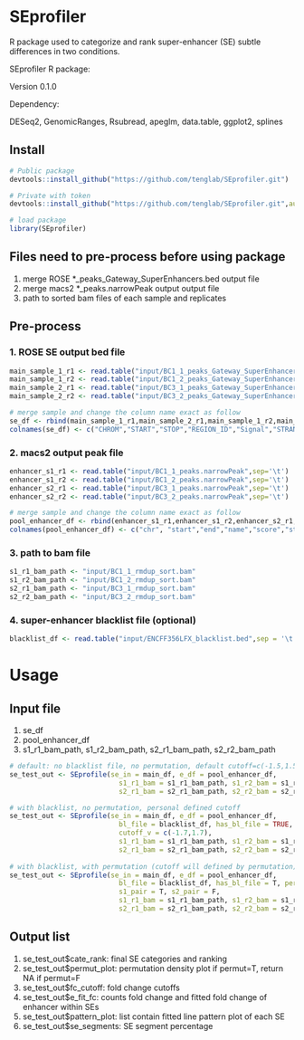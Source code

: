 # SEprofiler
R package used to categorize and rank super-enhancer (SE) subtle differences in two conditions.

SEprofiler R package:

Version 0.1.0

Dependency:

DESeq2, GenomicRanges, Rsubread, apeglm, data.table, ggplot2, splines

## Install
```R
# Public package
devtools::install_github("https://github.com/tenglab/SEprofiler.git")

# Private with token
devtools::install_github("https://github.com/tenglab/SEprofiler.git",auth_toke="abc")

# load package
library(SEprofiler)
```

## Files need to pre-process before using package                                                               
1. merge ROSE *_peaks_Gateway_SuperEnhancers.bed output file                                                 
2. merge macs2 *_peaks.narrowPeak output output file                                                         
3. path to sorted bam files of each sample and replicates                                                                     

## Pre-process
### 1. ROSE SE output bed file
```R
main_sample_1_r1 <- read.table("input/BC1_1_peaks_Gateway_SuperEnhancers.bed",sep='\t', header =F)
main_sample_1_r2 <- read.table("input/BC1_2_peaks_Gateway_SuperEnhancers.bed",sep='\t', header =F)
main_sample_2_r1 <- read.table("input/BC3_1_peaks_Gateway_SuperEnhancers.bed",sep='\t', header =F)
main_sample_2_r2 <- read.table("input/BC3_2_peaks_Gateway_SuperEnhancers.bed",sep='\t', header =F)

# merge sample and change the column name exact as follow
se_df <- rbind(main_sample_1_r1,main_sample_2_r1,main_sample_1_r2,main_sample_2_r2)
colnames(se_df) <- c("CHROM","START","STOP","REGION_ID","Signal","STRAND")
```

### 2. macs2 output peak file
```R
enhancer_s1_r1 <- read.table("input/BC1_1_peaks.narrowPeak",sep='\t')
enhancer_s1_r2 <- read.table("input/BC1_2_peaks.narrowPeak",sep='\t')
enhancer_s2_r1 <- read.table("input/BC3_1_peaks.narrowPeak",sep='\t')
enhancer_s2_r2 <- read.table("input/BC3_2_peaks.narrowPeak",sep='\t')

# merge sample and change the column name exact as follow
pool_enhancer_df <- rbind(enhancer_s1_r1,enhancer_s1_r2,enhancer_s2_r1,enhancer_s2_r2)
colnames(pool_enhancer_df) <- c("chr", "start","end","name","score","strand", "signalValue","pValue","qValue","peak")
```

### 3. path to bam file
```R
s1_r1_bam_path <- "input/BC1_1_rmdup_sort.bam"
s1_r2_bam_path <- "input/BC1_2_rmdup_sort.bam"
s2_r1_bam_path <- "input/BC3_1_rmdup_sort.bam"
s2_r2_bam_path <- "input/BC3_2_rmdup_sort.bam"
```

### 4. super-enhancer blacklist file (optional)
```R
blacklist_df <- read.table("input/ENCFF356LFX_blacklist.bed",sep = '\t')
```

# Usage
## Input file                                                                                                 
 1. se_df                                                                                                     
 2. pool_enhancer_df                                                                                          
 3. s1_r1_bam_path, s1_r2_bam_path, s2_r1_bam_path, s2_r2_bam_path                                             
                                                                                                              
```R
# default: no blacklist file, no permutation, default cutoff=c(-1.5,1.5), and sample are single end
se_test_out <- SEprofile(se_in = main_df, e_df = pool_enhancer_df, 
                           s1_r1_bam = s1_r1_bam_path, s1_r2_bam = s1_r2_bam_path, 
                           s2_r1_bam = s2_r1_bam_path, s2_r2_bam = s2_r2_bam_path)

# with blacklist, no permutation, personal defined cutoff
se_test_out <- SEprofile(se_in = main_df, e_df = pool_enhancer_df, 
                           bl_file = blacklist_df, has_bl_file = TRUE,
                           cutoff_v = c(-1.7,1.7),
                           s1_r1_bam = s1_r1_bam_path, s1_r2_bam = s1_r2_bam_path,
                           s2_r1_bam = s2_r1_bam_path, s2_r2_bam = s2_r2_bam_path)
                           
# with blacklist, with permutation (cutoff will defined by permutation), sample 1 is paired-end
se_test_out <- SEprofile(se_in = main_df, e_df = pool_enhancer_df, 
                           bl_file = blacklist_df, has_bl_file = T, permut = T,
                           s1_pair = T, s2_pair = F,
                           s1_r1_bam = s1_r1_bam_path, s1_r2_bam = s1_r2_bam_path,
                           s2_r1_bam = s2_r1_bam_path, s2_r2_bam = s2_r2_bam_path)
```
## Output list
 1. se_test_out$cate_rank: final SE categories and ranking
 2. se_test_out$permut_plot: permutation density plot if permut=T, return NA if permut=F
 3. se_test_out$fc_cutoff: fold change cutoffs
 4. se_test_out$e_fit_fc: counts fold change and fitted fold change of enhancer within SEs 
 5. se_test_out$pattern_plot: list contain fitted line pattern plot of each SE
 6. se_test_out$se_segments: SE segment percentage

